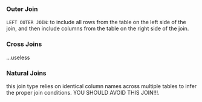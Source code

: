 ### Outer Join
`LEFT OUTER JOIN`:
 to include all rows from the table on the left side   of the join, and then include columns from the   table on the right side of the join.

### Cross Joins 
...useless
### Natural Joins
this  join type relies on identical column names across multiple tables to infer the proper join conditions.
YOU SHOULD AVOID THIS JOIN!!!.